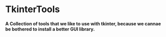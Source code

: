# TkinterTools
#### A Collection of tools that we like to use with tkinter, because we cannae be bothered to install a better GUI library.